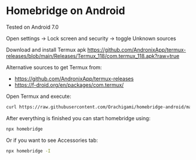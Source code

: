 # Homebridge on Android
Tested on Android 7.0

Open settings -> Lock screen and security -> toggle Unknown sources

Download and install Termux apk https://github.com/AndronixApp/termux-releases/blob/main/Releases/Termux_118/com.termux_118.apk?raw=true

Alternative sources to get Termux from:
* https://github.com/AndronixApp/termux-releases
* https://f-droid.org/en/packages/com.termux/

Open Termux and execute:
```bash
curl https://raw.githubusercontent.com/Orachigami/homebridge-android/main/setup.sh | bash
```

After everything is finished you can start homebridge using:
```bash
npx homebridge
```

Or if you want to see Accessories tab:
```bash
npx homebridge -I
```
